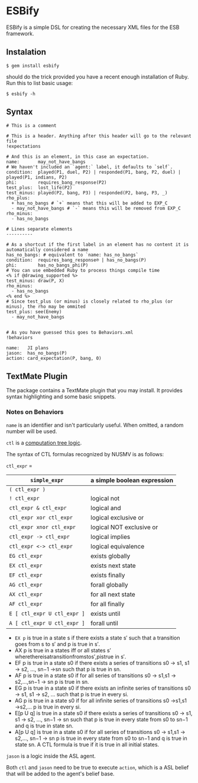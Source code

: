 # ESBify

ESBify is a simple DSL for creating the necessary XML files for the ESB framework.

## Instalation ##

    $ gem install esbify
  
should do the trick provided you have a recent enough installation of Ruby. Run this to list basic usage:

    $ esbify -h
    
## Syntax

    # This is a comment

    # This is a header. Anything after this header will go to the relevant file
    !expectations 

    # And this is an element, in this case an expectation.
    name:       may_not_have_bangs
    # We haven't included an `agent:` label, it defaults to `self`.
    condition:  played(P1, duel, P2) | responded(P1, bang, P2, duel) | played(P1, indians, P2)
    phi:        requires_bang_response(P2)
    test_plus:  lost_life(P2)
    test_minus: played(P2, bang, P3) | responded(P2, bang, P3, _)
    rho_plus:
      + has_no_bangs # `+` means that this will be added to EXP_C
      - may_not_have_bangs # `-` means this will be removed from EXP_C
    rho_minus:
      - has_no_bangs

    # Lines separate elements
    ----------
    
    # As a shortcut if the first label in an element has no content it is automatically considered a name
    has_no_bangs: # equivalent to `name: has_no_bangs`
    condition:  requires_bang_response℗ | has_no_bangs(P)
    phi:        has_no_bangs_phi(P)
    # You can use embedded Ruby to process things compile time
    <% if @drawing_supported %>
    test_minus: draw(P, X)
    rho_minus:
      - has_no_bangs
    <% end %>
    # Since test_plus (or minus) is closely related to rho_plus (or minus), the rho may be ommited
    test_plus: see(Enemy)
      - may_not_have_bangs
    
    
    # As you have guessed this goes to Behaviors.xml
    !behaviors

    name:   JI plans
    jason:  has_no_bangs(P)
    action: card_expectation(P, bang, 0)


## TextMate Plugin ##

The package contains a TextMate plugin that you may install. It provides syntax highlighting and some basic snippets.

### Notes on Behaviors

`name` is an identifier and isn't particularly useful. When omitted, a random number will be used.

`ctl` is a [computation tree logic](http://en.wikipedia.org/wiki/Computation_tree_logic).

The syntax of CTL formulas recognized by NUSMV is as follows:

`ctl_expr` =


`simple_expr`               | a simple boolean expression
---------------             | -------
`( ctl_expr )`              |
`! ctl_expr`                | logical not
`ctl_expr & ctl_expr`       | logical and
`ctl_expr xor ctl_expr`     | logical exclusive or
`ctl_expr xnor ctl_expr`    | logical NOT exclusive or
`ctl_expr -> ctl_expr`      | logical implies
`ctl_expr <-> ctl_expr`     | logical equivalence
`EG ctl_expr`               | exists globally
`EX ctl_expr`               | exists next state
`EF ctl_expr`               | exists finally
`AG ctl_expr`               | forall globally
`AX ctl_expr`               | for all next state
`AF ctl_expr`               | for all finally
`E [ ctl_expr U ctl_expr ]` | exists until
`A [ ctl_expr U ctl_expr ]` | forall until

- `EX p` is true in a state s if there exists a state s′ such that a transition goes from s to s′
and p is true in s′.
- AX p is true in a states iff or all states s′ wherethereisatransitionfromstos′,pistrue
in s′.
- EF p is true in a state s0 if there exists a series of transitions s0 → s1, s1 → s2, ...,
sn−1 →sn such that p is true in sn.
- AF p is true in a state s0 if for all series of transitions s0 → s1,s1 → s2,...,sn−1 → sn
p is true in sn.
- EG p is true in a state s0 if there exists an infinite series of transitions s0 → s1, s1 → s2,
... such that p is true in every si.
- AG p is true in a state s0 if for all infinite series of transitions s0 →s1,s1 →s2,... p
is true in every si.
- E[p U q] is true in a state s0 if there exists a series of transitions s0 → s1, s1 → s2,
..., sn−1 → sn such that p is true in every state from s0 to sn−1 and q is true in state sn.
- A[p U q] is true in a state s0 if for all series of transitions s0 → s1,s1 → s2,...,
sn−1 → sn p is true in every state from s0 to sn−1 and q is true in state sn. A CTL formula is true if it is true in all initial states.


`jason` is a logic inside the ASL agent.

Both `ctl` and `jason` need to be true to execute `action`, which is a ASL belief that will be added to the agent's belief base.